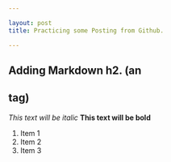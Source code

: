 ```yaml
---

layout: post
title: Practicing some Posting from Github.

---
```

## Adding Markdown h2. (an <h2> tag)


*This text will be italic*
**This text will be bold**

1. Item 1
2. Item 2
3. Item 3
